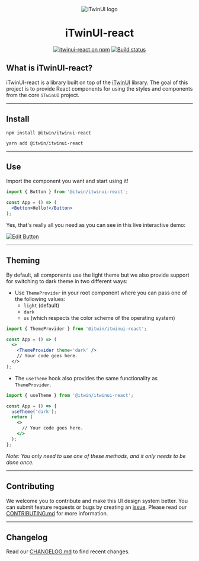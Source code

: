 <p align="center">
  <img src="https://itwinplatformcdn.azureedge.net/iTwinUI/iTwinUI-logo.png" alt="iTwinUI logo" />
</p>

<h1 align="center">iTwinUI-react</h1>

<div align="center">
  
  [![itwinui-react on npm](https://img.shields.io/npm/v/@itwin/itwinui-react)](https://www.npmjs.com/package/@itwin/itwinui-react)
  [![Build status](https://github.com/iTwin/iTwinUI-react/actions/workflows/build.yml/badge.svg?branch=main)](https://github.com/iTwin/iTwinUI-react/actions/workflows/build.yml?query=branch%3Amain)

</div>

## What is iTwinUI-react?

iTwinUI-react is a library built on top of the [iTwinUI](https://github.com/iTwin/iTwinUI) library.
The goal of this project is to provide React components for using the styles and components from the core `iTwinUI` project.

---

## Install

```
npm install @itwin/itwinui-react
```

```
yarn add @itwin/itwinui-react
```

---

## Use

Import the component you want and start using it!

```jsx
import { Button } from '@itwin/itwinui-react';

const App = () => (
  <Button>Hello!</Button>
);
```

Yes, that's really all you need as you can see in this live interactive demo:

[![Edit Button](https://codesandbox.io/static/img/play-codesandbox.svg)](https://codesandbox.io/s/itwinui-react-minimal-example-xq2t3)

---

## Theming

By default, all components use the light theme but we also provide support for switching to dark theme in two different ways:

- Use `ThemeProvider` in your root component where you can pass one of the following values:
  - `light` (default)
  - `dark`
  - `os` (which respects the color scheme of the operating system)

```jsx
import { ThemeProvider } from '@itwin/itwinui-react';

const App = () => (
  <>
    <ThemeProvider theme='dark' />
    // Your code goes here.
  </>
);
```

- The `useTheme` hook also provides the same functionality as `ThemeProvider`.

```jsx
import { useTheme } from '@itwin/itwinui-react';

const App = () => {
  useTheme('dark');
  return (
    <>
      // Your code goes here.
    </>
  );
};
```

*Note: You only need to use one of these methods, and it only needs to be done once.*

---

## Contributing

We welcome you to contribute and make this UI design system better. You can submit feature requests or bugs by creating an [issue](https://github.com/iTwin/iTwinUI-react/issues).
Please read our [CONTRIBUTING.md](https://github.com/iTwin/iTwinUI-react/blob/main/CONTRIBUTING.md) for more information.

---

## Changelog

Read our [CHANGELOG.md](https://github.com/iTwin/iTwinUI-react/blob/main/CHANGELOG.md) to find recent changes.
